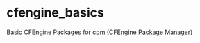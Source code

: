 # cfengine_basics
Basic CFEngine Packages for [cpm (CFEngine Package Manager)](https://github.com/olehermanse/cpm)
